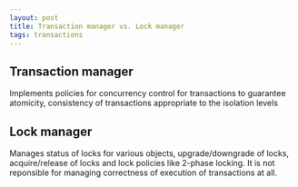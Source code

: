 ```yaml
---
layout: post
title: Transaction manager vs. Lock manager
tags: transactions
---
```


## Transaction manager

Implements policies for concurrency control for transactions to guarantee atomicity, consistency of transactions appropriate to the isolation levels

## Lock manager

Manages status of locks for various objects, upgrade/downgrade of locks, acquire/release of locks and lock policies like 2-phase locking. It is not reponsible for managing correctness of execution of transactions at all.